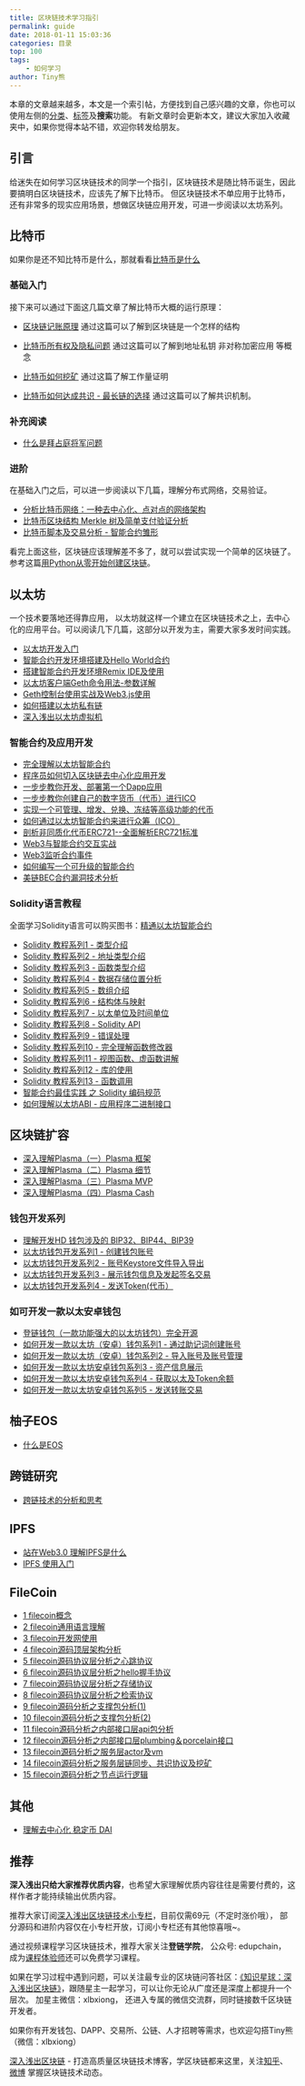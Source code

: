 ```yaml
---
title: 区块链技术学习指引
permalink: guide
date: 2018-01-11 15:03:36
categories: 目录
top: 100
tags:
    - 如何学习
author: Tiny熊
---
```


本章的文章越来越多，本文是一个索引帖，方便找到自己感兴趣的文章，你也可以使用左侧的[分类](https://learnblockchain.cn/categories/)、[标签](https://learnblockchain.cn/tags/)及**搜索**功能。
有新文章时会更新本文，建议大家加入收藏夹中，如果你觉得本站不错，欢迎你转发给朋友。

<!-- more -->
## 引言
给迷失在如何学习区块链技术的同学一个指引，区块链技术是随比特币诞生，因此要搞明白区块链技术，应该先了解下比特币。
但区块链技术不单应用于比特币，还有非常多的现实应用场景，想做区块链应用开发，可进一步阅读以太坊系列。


## 比特币
如果你是还不知比特币是什么，那就看看[比特币是什么](https://learnblockchain.cn/2017/10/23/whatisbitcoin/)
### 基础入门
接下来可以通过下面这几篇文章了解比特币大概的运行原理：

* [区块链记账原理](https://learnblockchain.cn/2017/10/25/whatbc/)
   通过这篇可以了解到区块链是一个怎样的结构

* [比特币所有权及隐私问题](https://learnblockchain.cn/2017/11/02/bitcoin-own/)
   通过这篇可以了解到地址私钥 非对称加密应用 等概念

* [比特币如何挖矿](https://learnblockchain.cn/2017/11/04/bitcoin-pow/)
   通过这篇了解工作量证明

* [比特币如何达成共识 - 最长链的选择](https://learnblockchain.cn/2017/12/07/bitcoin-sonsensus/)
   通过这篇可以了解共识机制。

### 补充阅读
* [什么是拜占庭将军问题](https://learnblockchain.cn/2018/02/05/bitcoin-byzantine/)

### 进阶
在基础入门之后，可以进一步阅读以下几篇，理解分布式网络，交易验证。

* [分析比特币网络：一种去中心化、点对点的网络架构](https://learnblockchain.cn/2017/11/07/bitcoin-p2p/)
* [比特币区块结构 Merkle 树及简单支付验证分析](https://learnblockchain.cn/2017/11/10/bitcoin-script/)
* [比特币脚本及交易分析 - 智能合约雏形](https://xiaozhuanlan.com/topic/1402935768)

看完上面这些，区块链应该理解差不多了，就可以尝试实现一个简单的区块链了。参考这篇[用Python从零开始创建区块链](https://learnblockchain.cn/2017/10/27/build_blockchain_by_python/)。

## 以太坊
一个技术要落地还得靠应用， 以太坊就这样一个建立在区块链技术之上，去中心化的应用平台。可以阅读几下几篇，这部分以开发为主，需要大家多发时间实践。

* [以太坊开发入门](https://learnblockchain.cn/2017/11/20/whatiseth/)
* [智能合约开发环境搭建及Hello World合约](https://learnblockchain.cn/2017/11/24/init-env/)
* [搭建智能合约开发环境Remix IDE及使用](https://learnblockchain.cn/2018/06/07/remix-ide/)
* [以太坊客户端Geth命令用法-参数详解](https://learnblockchain.cn/2017/11/29/geth_cmd_options)
* [Geth控制台使用实战及Web3.js使用](https://learnblockchain.cn/2017/12/01/geth_cmd_short/)
* [如何搭建以太坊私有链](https://learnblockchain.cn/2018/03/18/create_private_blockchain/)
* [深入浅出以太坊虚拟机](https://learnblockchain.cn/2019/04/09/easy-evm/)

### 智能合约及应用开发

* [完全理解以太坊智能合约](https://learnblockchain.cn/2018/01/04/understanding-smart-contracts/)
* [程序员如何切入区块链去中心化应用开发](https://learnblockchain.cn/2018/08/31/devDapp/#more)
* [一步步教你开发、部署第一个Dapp应用](https://learnblockchain.cn/2018/01/12/first-dapp/)
* [一步步教你创建自己的数字货币（代币）进行ICO](https://learnblockchain.cn/2018/01/12/create_token/)
* [实现一个可管理、增发、兑换、冻结等高级功能的代币](https://learnblockchain.cn/2018/01/27/create-token2/)
* [如何通过以太坊智能合约来进行众筹（ICO）](https://learnblockchain.cn/2018/02/28/ico-crowdsale/)
* [剖析非同质化代币ERC721--全面解析ERC721标准](https://learnblockchain.cn/2018/03/23/token-erc721/)
* [Web3与智能合约交互实战](https://learnblockchain.cn/2018/04/15/web3-html/)
* [Web3监听合约事件](https://learnblockchain.cn/2018/05/09/solidity-event/)
* [如何编写一个可升级的智能合约](https://learnblockchain.cn/2018/03/15/contract-upgrade/)
* [美链BEC合约漏洞技术分析](https://learnblockchain.cn/2018/04/25/bec-overflow/)

### Solidity语言教程
全面学习Solidity语言可以购买图书：[精通以太坊智能合约](http://edu.upchain.pro/book.html)

* [Solidity 教程系列1 - 类型介绍](https://learnblockchain.cn/2017/12/05/solidity1/)
* [Solidity 教程系列2 - 地址类型介绍](https://learnblockchain.cn/2017/12/12/solidity2/)
* [Solidity 教程系列3 - 函数类型介绍](https://learnblockchain.cn/2017/12/12/solidity_func/)
* [Solidity 教程系列4 - 数据存储位置分析](https://learnblockchain.cn/2017/12/21/solidity_reftype_datalocation/)
* [Solidity 教程系列5 - 数组介绍](https://learnblockchain.cn/2017/12/21/solidity-arrays/)
* [Solidity 教程系列6 - 结构体与映射](https://learnblockchain.cn/2017/12/27/solidity-structs/)
* [Solidity 教程系列7 - 以太单位及时间单位](https://learnblockchain.cn/2018/02/02/solidity-unit/)
* [Solidity 教程系列8 - Solidity API](https://learnblockchain.cn/2018/03/14/solidity-api/)
* [Solidity 教程系列9 - 错误处理](https://learnblockchain.cn/2018/04/07/solidity-errorhandler/)
* [Solidity 教程系列10 - 完全理解函数修改器](https://learnblockchain.cn/2018/04/09/solidity-modify/)
* [Solidity 教程系列11 - 视图函数、虚函数讲解](https://learnblockchain.cn/2018/05/17/solidity-functions/)
* [Solidity 教程系列12 - 库的使用](https://learnblockchain.cn/2018/08/09/solidity-library/)
* [Solidity 教程系列13 - 函数调用](https://learnblockchain.cn/2018/08/09/solidity-callfun/)
* [智能合约最佳实践 之 Solidity 编码规范](https://learnblockchain.cn/2018/05/04/solidity-style-guide/)
* [如何理解以太坊ABI - 应用程序二进制接口](https://learnblockchain.cn/2018/08/09/understand-abi/)


## 区块链扩容

* [深入理解Plasma（一）Plasma 框架](https://learnblockchain.cn/2018/10/20/plasma-framework/)
* [深入理解Plasma（二）Plasma 细节](https://learnblockchain.cn/2018/10/24/plasma-in-detail/)
* [深入理解Plasma（三）Plasma MVP](https://learnblockchain.cn/2018/11/03/plasma-mvp/)
* [深入理解Plasma（四）Plasma Cash](https://learnblockchain.cn/2018/11/16/plasma-cash/)


### 钱包开发系列

* [理解开发HD 钱包涉及的 BIP32、BIP44、BIP39](https://learnblockchain.cn/2018/09/28/hdwallet/)
* [以太坊钱包开发系列1 - 创建钱包账号](https://learnblockchain.cn/2018/10/25/eth-web-wallet_1/)
* [以太坊钱包开发系列2 - 账号Keystore文件导入导出](https://learnblockchain.cn/2018/10/25/eth-web-wallet_2/)
* [以太坊钱包开发系列3 - 展示钱包信息及发起签名交易](https://learnblockchain.cn/2018/10/26/eth-web-wallet_3/)
* [以太坊钱包开发系列4 - 发送Token(代币）](https://learnblockchain.cn/2018/10/26/eth-web-wallet_4/)

### 如可开发一款以太安卓钱包

* [登链钱包（一款功能强大的以太坊钱包）完全开源](https://learnblockchain.cn/2019/03/07/wallet-annouce/)
* [如何开发一款以太坊（安卓）钱包系列1 - 通过助记词创建账号](https://learnblockchain.cn/2019/03/13/eth_wallet_dev_1/)
* [如何开发一款以太坊（安卓）钱包系列2 - 导入账号及账号管理](https://learnblockchain.cn/2019/03/18/eth-wallet-dev-2/)
* [如何开发一款以太坊安卓钱包系列3 - 资产信息展示](https://learnblockchain.cn/2019/03/24/eth_wallet_dev_3/)
* [如何开发一款以太坊安卓钱包系列4 - 获取以太及Token余额](https://learnblockchain.cn/2019/03/26/eth-wallet-dev-4/)
* [如何开发一款以太坊安卓钱包系列5 - 发送转账交易](https://learnblockchain.cn/2019/04/04/eth-wallet-dev-5/)

## 柚子EOS

* [什么是EOS](https://learnblockchain.cn/2018/07/17/whatiseos/)

## 跨链研究

* [跨链技术的分析和思考](https://learnblockchain.cn/2019/03/23/blockchain_interoperability/)


## IPFS

* [站在Web3.0 理解IPFS是什么](https://learnblockchain.cn/2018/12/12/what-is-ipfs/)
* [IPFS 使用入门](https://learnblockchain.cn/2018/12/25/use-ipfs/)

## FileCoin

* [1 filecoin概念](https://learnblockchain.cn/2019/02/18/filecoin-code-analysis-1)
* [2 filecoin通用语言理解](https://learnblockchain.cn/2019/02/20/filecoin-code-analysis-2)
* [3 filecoin开发网使用](https://learnblockchain.cn/2019/02/22/filecoin-code-analysis-3)
* [4 filecoin源码顶层架构分析](https://learnblockchain.cn/2019/02/28/filecoin-code-analysis-4)
* [5 filecoin源码协议层分析之心跳协议](https://learnblockchain.cn/2019/03/04/filecoin-code-analysis-5)
* [6 filecoin源码协议层分析之hello握手协议](https://learnblockchain.cn/2019/03/04/filecoin-code-analysis-6)
* [7 filecoin源码协议层分析之存储协议](https://learnblockchain.cn/2019/03/05/filecoin-code-analysis-7)
* [8 filecoin源码协议层分析之检索协议](https://learnblockchain.cn/2019/03/05/filecoin-code-analysis-8)
* [9 filecoin源码分析之支撑包分析(1)](https://learnblockchain.cn/2019/03/06/filecoin-code-analysis-9)
* [10 filecoin源码分析之支撑包分析(2)](https://learnblockchain.cn/2019/03/07/filecoin-code-analysis-10)
* [11 filecoin源码分析之内部接口层api包分析](https://learnblockchain.cn/2019/03/07/filecoin-code-analysis-11)
* [12 filecoin源码分析之内部接口层plumbing＆porcelain接口](https://learnblockchain.cn/2019/03/07/filecoin-code-analysis-12)
* [13 filecoin源码分析之服务层actor及vm](https://learnblockchain.cn/2019/03/08/filecoin-code-analysis-13)
* [14 filecoin源码分析之服务层链同步、共识协议及挖矿](https://learnblockchain.cn/2019/03/09/filecoin-code-analysis-14)
* [15 filecoin源码分析之节点运行逻辑](https://learnblockchain.cn/2019/03/10/filecoin-code-analysis-15)

## 其他

* [理解去中心化 稳定币 DAI](https://learnblockchain.cn/2019/03/19/understand_dai/)

## 推荐

**深入浅出只给大家推荐优质内容**，也希望大家理解优质内容往往是需要付费的，这样作者才能持续输出优质内容。

推荐大家订阅[深入浅出区块链技术小专栏](https://xiaozhuanlan.com/blockchaincore)，目前仅需69元（不定时涨价哦）， 部分源码和进阶内容仅在小专栏开放，订阅小专栏还有其他惊喜哦~。

通过视频课程学习区块链技术，推荐大家关注**登链学院**， 公众号: edupchain， 成为[课程体验师](https://learnblockchain.cn/course)还可以免费学习课程。

如果在学习过程中遇到问题，可以关注最专业的区块链问答社区：[《知识星球：深入浅出区块链》](https://learnblockchain.cn/images/zsxq.png)，跟随星主一起学习，可以让你无论从广度还是深度上都提升一个层次。
加星主微信：xlbxiong， 还进入专属的微信交流群，同时链接数千区块链开发者。

如果你有开发钱包、DAPP、交易所、公链、人才招聘等需求，也欢迎勾搭Tiny熊（微信：xlbxiong）


[深入浅出区块链](https://learnblockchain.cn/) - 打造高质量区块链技术博客，学区块链都来这里，关注[知乎](https://www.zhihu.com/people/xiong-li-bing/activities)、[微博](https://weibo.com/517623789) 掌握区块链技术动态。


